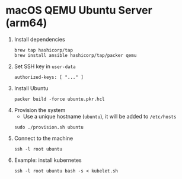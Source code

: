 # macOS QEMU Ubuntu Server (arm64)

1. Install dependencies
   ```
   brew tap hashicorp/tap
   brew install ansible hashicorp/tap/packer qemu
   ```
1. Set SSH key in `user-data`
   ```
   authorized-keys: [ "..." ]
   ```
1. Install Ubuntu
   ```
   packer build -force ubuntu.pkr.hcl
   ```
1. Provision the system
   - Use a unique hostname (`ubuntu`), it will be added to `/etc/hosts`
   ```
   sudo ./provision.sh ubuntu
   ```
1. Connect to the machine
   ```
   ssh -l root ubuntu
   ```
1. Example: install kubernetes
   ```
   ssh -l root ubuntu bash -s < kubelet.sh
   ```

